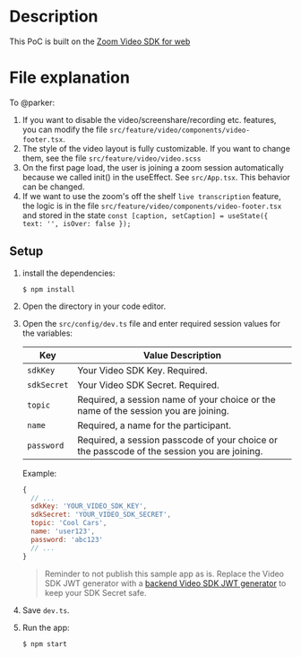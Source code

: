 # Description

This PoC is built on the [Zoom Video SDK for web](https://developers.zoom.us/docs/video-sdk/web/)

# File explanation

To @parker:

1. If you want to disable the video/screenshare/recording etc. features, you can modify the file `src/feature/video/components/video-footer.tsx`.
2. The style of the video layout is fully customizable. If you want to change them, see the file `src/feature/video/video.scss`
3. On the first page load, the user is joining a zoom session automatically because we called init() in the useEffect. See `src/App.tsx`. This behavior can be changed.
4. If we want to use the zoom's off the shelf `live transcription` feature, the logic is in the file `src/feature/video/components/video-footer.tsx` and stored in the state `const [caption, setCaption] = useState({ text: '', isOver: false });`

## Setup

1. install the dependencies:

   `$ npm install`

2. Open the directory in your code editor.

3. Open the `src/config/dev.ts` file and enter required session values for the variables:

   | Key         | Value Description                                                                           |
   | ----------- | ------------------------------------------------------------------------------------------- |
   | `sdkKey`    | Your Video SDK Key. Required.                                                               |
   | `sdkSecret` | Your Video SDK Secret. Required.                                                            |
   | `topic`     | Required, a session name of your choice or the name of the session you are joining.         |
   | `name`      | Required, a name for the participant.                                                       |
   | `password`  | Required, a session passcode of your choice or the passcode of the session you are joining. |

   Example:

   ```js
   {
     // ...
     sdkKey: 'YOUR_VIDEO_SDK_KEY',
     sdkSecret: 'YOUR_VIDEO_SDK_SECRET',
     topic: 'Cool Cars',
     name: 'user123',
     password: 'abc123'
     // ...
   }
   ```

   > Reminder to not publish this sample app as is. Replace the Video SDK JWT generator with a [backend Video SDK JWT generator](https://developers.zoom.us/docs/video-sdk/auth/#generate-a-video-sdk-jwt) to keep your SDK Secret safe.

4. Save `dev.ts`.

5. Run the app:

   `$ npm start`

